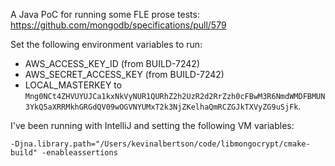 A Java PoC for running some FLE prose tests:
https://github.com/mongodb/specifications/pull/579

Set the following environment variables to run:
- AWS_ACCESS_KEY_ID (from BUILD-7242)
- AWS_SECRET_ACCESS_KEY (from BUILD-7242)
- LOCAL_MASTERKEY to `Mng0NCt4ZHVUYUJCa1kxNkVyNUR1QURhZ2h2UzR2d2RrZzh0cFBwM3R6NmdWMDFBMUN3YkQ5aXRRMkhGRGdQV09wOGVNYUMxT2k3NjZKelhaQmRCZGJkTXVyZG9uSjFk`.

I've been running with IntelliJ and setting the following VM variables:
```
-Djna.library.path="/Users/kevinalbertson/code/libmongocrypt/cmake-build" -enableassertions
```